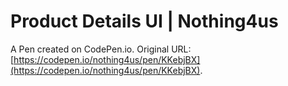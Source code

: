 # Product Details UI | Nothing4us

A Pen created on CodePen.io. Original URL: [https://codepen.io/nothing4us/pen/KKebjBX](https://codepen.io/nothing4us/pen/KKebjBX).

